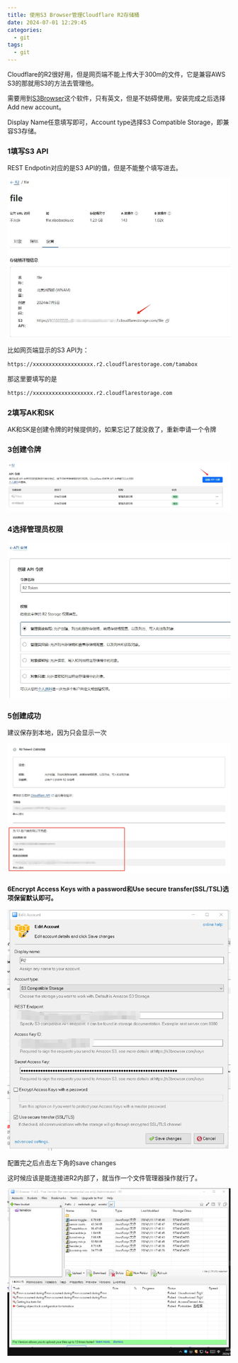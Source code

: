 ```yaml
---
title: 使用S3 Browser管理Cloudflare R2存储桶
date: 2024-07-01 12:29:45
categories:
  - git
tags:
  - git
---
```


Cloudflare的R2很好用，但是网页端不能上传大于300m的文件，它是兼容AWS S3的那就用S3的方法去管理他。

需要用到<a href='https://s3browser.com/download.aspx'>S3Browser</a>这个软件，只有英文，但是不妨碍使用。安装完成之后选择Add new account。

Display Name任意填写即可，Account type选择S3 Compatible Storage，即兼容S3存储。
### 1填写S3 API
REST Endpotin对应的是S3 API的值，但是不能整个填写进去。

![](../assets/cloudflare.jpg)

比如网页端显示的S3 API为：

```bash
https://xxxxxxxxxxxxxxxxxxx.r2.cloudflarestorage.com/tamabox
```

那这里要填写的是

```bash
https://xxxxxxxxxxxxxxxxxxx.r2.cloudflarestorage.com
```

### 2填写AK和SK

AK和SK是创建令牌的时候提供的，如果忘记了就没救了，重新申请一个令牌

### 3创建令牌

![](../assets/cloudflare2.png)

### 4选择管理员权限

![](../assets/cloudflare3.jpg)

### 5创建成功
建议保存到本地，因为只会显示一次

![](../assets/cloudflare4.png)

#### 6Encrypt Access Keys with a password和Use secure transfer(SSL/TSL)选项保留默认即可。

![](../assets/65a2a0bdc8b8c.png)

配置完之后点击左下角的save changes

这时候应该是能连接进R2内部了，就当作一个文件管理器操作就行了。

![](../assets/65a2a37d563a3.png)